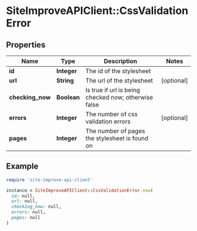 # SiteImproveAPIClient::CssValidationError

## Properties

| Name | Type | Description | Notes |
| ---- | ---- | ----------- | ----- |
| **id** | **Integer** | The id of the stylesheet |  |
| **url** | **String** | The url of the stylesheet | [optional] |
| **checking_now** | **Boolean** | Is true if url is being checked now; otherwise false |  |
| **errors** | **Integer** | The number of css validation errors | [optional] |
| **pages** | **Integer** | The number of pages the stylesheet is found on |  |

## Example

```ruby
require 'site-improve-api-client'

instance = SiteImproveAPIClient::CssValidationError.new(
  id: null,
  url: null,
  checking_now: null,
  errors: null,
  pages: null
)
```

